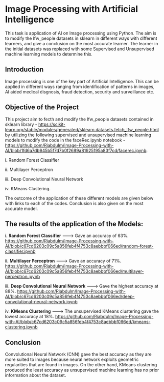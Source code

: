 # Image Processing with Artificial Intelligence 
This task is application of AI on Image processing using Python. The aim is to modify the lfw_people datasets in sklearn in different ways with different learners, and give a conclusion on the most accurate learner. The learner in the initial datasets was replaced with some Supervised and Unsupervised machine learning models to determine this. 

## Introduction
Image processing is one of the key part of Artificial Intelligence. This can be applied in different ways ranging from identification of patterns in images, AI aided medical disgnosis, fraud detection, security and surveillance etc. 


## Objective of the Project
This project aim to fecth and modify the lfw_people datasets contained in sklearn library - https://scikit-learn.org/stable/modules/generated/sklearn.datasets.fetch_lfw_people.html by utilizing the following supervised and unsupervised machine learning models to modify the code in the faceRec.ipynb notebook - https://github.com/Riabdulm/Image-Processing-with-AI/blob/1fd6a7db945b5f7d7b0f2689a81925195a83f7cd/facerec.ipynb. 

i. Random Forest Classifier

ii. Multilayer Perceptron

iii. Deep Convolutional Neural Network

iv. KMeans Clustering.

The outcome of the application of these different models are given below with links to each of the codes. Conclusion is also given on the most accurate model.



## The results of the application of the Models:

i. **Random Forest Classifier** ---> Gave an accuracy of 63%. https://github.com/Riabdulm/Image-Processing-with-AI/blob/c67cd6203c09c5a856feb4f4753c8aebbbf066ed/random-forest-classifier.ipynb 

ii. **Multilayer Perceptron** ---> Gave an accuracy of 71%. https://github.com/Riabdulm/Image-Processing-with-AI/blob/c67cd6203c09c5a856feb4f4753c8aebbbf066ed/multilayer-perceptron.ipynb

iii. **Deep Convolutional Neural Network** ---> Gave the highest accuracy at 88%. https://github.com/Riabdulm/Image-Processing-with-AI/blob/c67cd6203c09c5a856feb4f4753c8aebbbf066ed/deep-convolutional-neural-network.ipynb

iv. **KMeans Clustering** ---> The unsupervised KMeans clustering gave the lowest accuracy at 18%. https://github.com/Riabdulm/Image-Processing-with-AI/blob/c67cd6203c09c5a856feb4f4753c8aebbbf066ed/kmeans-clustering.ipynb


## Conclusion

Convolutional Neural Network (CNN) gave the best accuracy as they are more suited to images because neural network exploits geometric regularities that are found in images. On the other hand, KMeans clustering produced the least accuracy as unsupervised machine learning has no prior information about the dataset.


